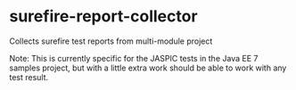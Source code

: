 # surefire-report-collector
Collects surefire test reports from multi-module project

Note: This is currently specific for the JASPIC tests in the Java EE 7 samples project, but with a little extra work should be able to work with any test result.
